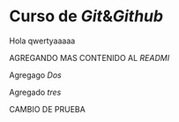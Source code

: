 # Curso de _Git_&_Github_

Hola qwertyaaaaa

AGREGANDO MAS CONTENIDO AL _READMI_

Agregago _Dos_

Agregado _tres_

CAMBIO DE PRUEBA
